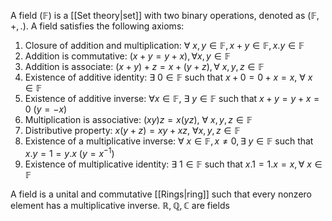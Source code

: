 
A field ($\mathbb F$) is a [[Set theory|set]] with two binary operations, denoted as $(\mathbb F, +, .)$. A field satisfies the following axioms:
1. Closure of addition and multiplication: $\forall\  x,y\in \mathbb F, x+y\in \mathbb F, x.y\in \mathbb F$
2. Addition is commutative: $(x+y=y+x), \forall x,y\in \mathbb F$
3. Addition is associate: $(x+y)+z=x+(y+z),\forall\ x,y,z\in \mathbb F$
4. Existence of additive identity: $\exists\ 0\in \mathbb F$ such that $x+0=0+x=x,\ \forall\ x\in \mathbb F$
5. Existence of additive inverse: $\forall x\in \mathbb F,\ \exists\ y\in \mathbb F$ such that $x+y=y+x=0\ (y=-x)$
6. Multiplication is associative: $(xy)z=x(yz),\ \forall\ x,y,z\in \mathbb F$
7. Distributive property: $x(y+z)=xy+xz,\ \forall x, y, z\in \mathbb F$
8. Existence of a multiplicative inverse: $\forall\ x\in \mathbb F, x\ne 0, \exists\ y\in \mathbb F$ such that $x.y=1=y.x$ ($y=x^{-1}$)
9. Existence of multiplicative identity: $\exists\ 1\in \mathbb F$ such that $x.1=1.x=x, \forall\ x\in \mathbb F$ 

A field is a unital and commutative [[Rings|ring]] such that every nonzero element has a multiplicative inverse.
$\mathbb R, \mathbb Q, \mathbb C$ are fields
